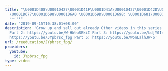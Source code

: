 ```yaml
---
title: "\U0001D408\U0001D427\U0001D41F\U0001D41A\U0001D427\U0001D42D\U0001D422\U0001D425\U0001D422\U0001D433\U0001D422\U0001D427\U0001D420/\U0001D425\U0001D41E\U0001D420\U0001D422\U0001D42D\U0001D422\U0001D426\U0001D422\U0001D433\U0001D422\U0001D427\U0001D420
  \U0001D677\U0001D698\U0001D6A0 \U0001D69D\U0001D698: \U0001D681\U0001D68E\U0001D69F\U0001D698\U0001D695\U0001D69E\U0001D69D\U0001D692\U0001D698\U0001D697
  ᵖᵃʳᵗ⁴"
date: "2019-09-15T10:38:01+08:00"
description: 'Grow up and sell out already Other videos in this series: part 1: https://youtu.be/MezCgCpbgQg
  Part 2: https://youtu.be/W-HWeuSEkiI Part 3: https://youtu.be/bdjY0Ino1Mo Part 4:
  https://youtu.be/JYpbrsc_fpg Part 5: https://youtu.be/WonLalhJW-o'
url: /reeducation/JYpbrsc_fpg/
providers:
  youtube:
    id: JYpbrsc_fpg
type: video
---
```

